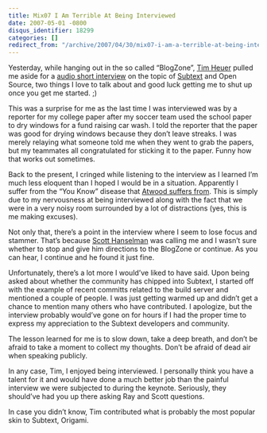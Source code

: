 ```yaml
---
title: Mix07 I Am Terrible At Being Interviewed
date: 2007-05-01 -0800
disqus_identifier: 18299
categories: []
redirect_from: "/archive/2007/04/30/mix07-i-am-a-terrible-at-being-interviewed.aspx/"
---
```


Yesterday, while hanging out in the so called “BlogZone”, [Tim
Heuer](http://www.timheuer.com/blog/) pulled me aside for a [audio short
interview](http://s3.amazonaws.com/timcast/MIX07-PhilHaack.mp3) on the
topic of [Subtext](http://subtextproject.com/) and Open Source, two
things I love to talk about and good luck getting me to shut up once you
get me started. ;)

This was a surprise for me as the last time I was interviewed was by a
reporter for my college paper after my soccer team used the school paper
to dry windows for a fund raising car wash. I told the reporter that the
paper was good for drying windows because they don’t leave streaks. I
was merely relaying what someone told me when they went to grab the
papers, but my teammates all congratulated for sticking it to the paper.
Funny how that works out sometimes.

Back to the present, I cringed while listening to the interview as I
learned I’m much less eloquent than I hoped I would be in a situation.
Apparently I suffer from the “You Know” disease that [Atwood suffers
from](http://www.codinghorror.com/blog/archives/000847.html#comments).
This is simply due to my nervousness at being interviewed along with the
fact that we were in a very noisy room surrounded by a lot of
distractions (yes, this is me making excuses).

Not only that, there’s a point in the interview where I seem to lose
focus and stammer. That’s because [Scott
Hanselman](http://hanselman.com/blog/) was calling me and I wasn’t sure
whether to stop and give him directions to the BlogZone or continue. As
you can hear, I continue and he found it just fine.

Unfortunately, there’s a lot more I would’ve liked to have said. Upon
being asked about whether the community has chipped into Subtext, I
started off with the example of recent committs related to the build
server and mentioned a couple of people. I was just getting warmed up
and didn’t get a chance to mention many others who have contributed. I
apologize, but the interview probably would’ve gone on for hours if I
had the proper time to express my appreciation to the Subtext developers
and community.

The lesson learned for me is to slow down, take a deep breath, and don’t
be afraid to take a moment to collect my thoughts. Don’t be afraid of
dead air when speaking publicly.

In any case, Tim, I enjoyed being interviewed. I personally think you
have a talent for it and would have done a much better job than the
painful interview we were subjected to during the keynote. Seriously,
they should’ve had you up there asking Ray and Scott questions.

In case you didn’t know, Tim contributed what is probably the most
popular skin to Subtext, Origami.

